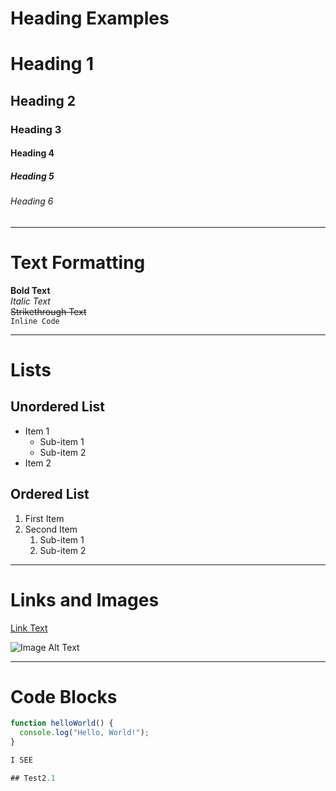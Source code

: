 # Heading Examples

# Heading 1
## Heading 2
### Heading 3
#### Heading 4
##### Heading 5
###### Heading 6

---

# Text Formatting

**Bold Text**  
*Italic Text*  
~~Strikethrough Text~~  
`Inline Code`

---

# Lists

## Unordered List
- Item 1
  - Sub-item 1
  - Sub-item 2
- Item 2

## Ordered List
1. First Item
2. Second Item
   1. Sub-item 1
   2. Sub-item 2

---

# Links and Images

[Link Text](https://example.com)

![Image Alt Text](https://via.placeholder.com/150)

---

# Code Blocks

```javascript
function helloWorld() {
  console.log("Hello, World!");
}

I SEE

## Test2.1
